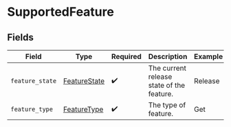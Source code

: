 # SupportedFeature


## Fields

| Field                                               | Type                                                | Required                                            | Description                                         | Example                                             |
| --------------------------------------------------- | --------------------------------------------------- | --------------------------------------------------- | --------------------------------------------------- | --------------------------------------------------- |
| `feature_state`                                     | [FeatureState](../../models/shared/featurestate.md) | :heavy_check_mark:                                  | The current release state of the feature.           | Release                                             |
| `feature_type`                                      | [FeatureType](../../models/shared/featuretype.md)   | :heavy_check_mark:                                  | The type of feature.                                | Get                                                 |